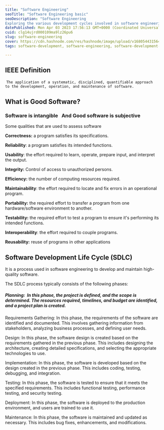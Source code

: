 ```yaml
---
title: "Software Engineering"
seoTitle: "Software Engineering basic"
seoDescription: "Software Engineering 
Exploring the various development cycles involved in software engineering beyond just coding - including SLDC, waterfall,"
datePublished: Mon Apr 03 2023 17:56:13 GMT+0000 (Coordinated Universal Time)
cuid: clg14ujrd000109ma9lz26pu6
slug: software-engineering
cover: https://cdn.hashnode.com/res/hashnode/image/upload/v1680544315641/66c7b627-4c48-462d-ba15-590ec3d2c945.jpeg
tags: software-development, software-engineering, software-development-life-cyclesdlc, sajjadrahman

---
```


## **IEEE Definition**

 `The application of a systematic, disciplined, quantifiable approach to the development, operation, and maintenance of software.`

## **What is Good Software?** 

### Software is intangible   And Good software is subjective

Some qualities that are used to assess software  

**Correctness:** a program satisfies its specifications. 

**Reliability**: a program satisfies its intended functions.  

**Usability**: the effort required to learn, operate, prepare input, and interpret the output.  

**Integrity:** Control of access to unauthorized persons.  

**Efficiency:** the number of computing resources required.

**Maintainability**: the effort required to locate and fix errors in an operational program.  

**Portability:** the required effort to transfer a program from one hardware/software environment to another. 

**Testability:** the required effort to test a program to ensure it's performing its intended functions. 

**Interoperability**: the effort required to couple programs.

**Reusability:** reuse of programs in other applications

## Software Development Life Cycle (SDLC)

It is a process used in software engineering to develop and maintain high-quality software. 

The SDLC process typically consists of the following phases:

##### Planning:  In this phase, the project is defined, and the scope is determined. The resources required, timelines, and budget are identified, and a project plan is created.

Requirements Gathering: In this phase, the requirements of the software are identified and documented. This involves gathering information from stakeholders, analyzing business processes, and defining user needs.

Design: In this phase, the software design is created based on the requirements gathered in the previous phase. This includes designing the architecture, creating detailed specifications, and selecting the appropriate technologies to use.

Implementation: In this phase, the software is developed based on the design created in the previous phase. This includes coding, testing, debugging, and integration.

Testing: In this phase, the software is tested to ensure that it meets the specified requirements. This includes functional testing, performance testing, and security testing.

Deployment: In this phase, the software is deployed to the production environment, and users are trained to use it.

Maintenance: In this phase, the software is maintained and updated as necessary. This includes bug fixes, enhancements, and modifications.